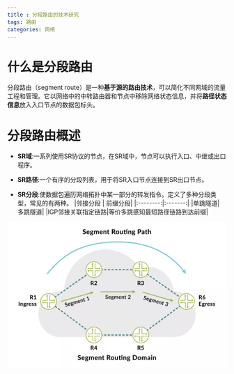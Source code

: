 ```yaml
---
title : 分段路由的技术研究
tags: 路由
categories: 网络
---
```


# 什么是分段路由

分段路由（segment route）是一种**基于源的路由技术**，可以简化不同网域的流量工程和管理。它以网络中的中转路由器和节点中移除网络状态信息，并将**路径状态信息**放入入口节点的数据包标头。
<!--more-->

# 分段路由概述
- **SR域**:一系列使用SR协议的节点，在SR域中，节点可以执行入口、中继或出口程序。

- **SR路径**:一个有序的分段列表，用于将SR入口节点连接到SR出口节点。

- **SR分段**:使数据包遍历网络拓扑中某一部分的转发指令。定义了多种分段类型，常见的有两种。
  |邻接分段 | 前缀分段|
  |:--------:|:-------:|
  |单跳隧道| 多跳隧道|
  |IGP邻接关联指定链路|等价多跳感知最短路径链路到达前缀|

![](../../image/network/segmentRoute/Segment%20route%20overview.png)

